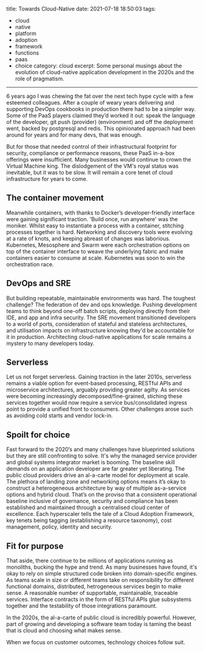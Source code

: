 title: Towards Cloud-Native
date: 2021-07-18 18:50:03
tags:
 - cloud
 - native
 - platform
 - adoption
 - framework
 - functions
 - paas
 - choice
category: cloud
excerpt: Some personal musings about the evolution of cloud-native application development in the 2020s and the role of pragmatism.
---

6 years ago I was chewing the fat over the next tech hype cycle with a few esteemed colleagues. After a couple of weary years delivering and supporting DevOps cookbooks in production there had to be a simpler way. Some of the PaaS players claimed they’d worked it out: speak the language of the developer, git push (provider) (environment) and off the deployment went, backed by postgresql and redis. This opinionated approach had been around for years and for many devs, that was enough.

But for those that needed control of their infrastructural footprint for security, compliance or performance reasons, these PaaS in-a-box offerings were insufficient. Many businesses would continue to crown the Virtual Machine king. The dislodgement of the VM's royal status was inevitable, but it was to be slow. It will remain a core tenet of cloud infrastructure for years to come.

## The container movement

Meanwhile containers, with thanks to Docker’s developer-friendly interface were gaining significant traction. 'Build once, run anywhere' was the moniker. Whilst easy to instantiate a process with a container, stitching processes together is hard. Networking and discovery tools were evolving at a rate of knots, and keeping abreast of changes was laborious. Kubernetes, Mesosphere and Swarm were each orchestration options on top of the container interface to weave the underlying fabric and make containers easier to consume at scale. Kubernetes was soon to win the orchestration race.

## DevOps and SRE

But building repeatable, maintainable environments was hard. The toughest challenge? The federation of dev and ops knowledge. Pushing development teams to think beyond one-off batch scripts, deploying directly from their IDE, and app and infra security. The SRE movement transitioned developers to a world of ports, consideration of stateful and stateless architectures, and utilisation impacts on infrastructure knowing they'd be accountable for it in production. Architecting cloud-native applications for scale remains a mystery to many developers today.

## Serverless

Let us not forget serverless. Gaining traction in the later 2010s, serverless remains a viable option for event-based processing, RESTful APIs and microservice architectures, arguably providing greater agilty. As services were becoming increasingly decomposed/fine-grained, stiching these services together would now require a service bus/consolidated ingress point to provide a unified front to consumers. Other challenges arose such as avoiding cold starts and vendor lock-in.

## Spoilt for choice

Fast forward to the 2020’s and many challenges have blueprinted solutions but they are still confronting to solve. It's why the managed service provider and global systems integrator market is booming. The baseline skill demands on an application developer are far greater yet liberating. The public cloud providers drive an al-a-carte model for deployment at scale. The plethora of landing zone and networking options means it’s okay to construct a heterogeneous architecture by way of multiple as-a-service options and hybrid cloud. That’s on the proviso that a consistent operational baseline inclusive of governance, security and compliance has been established and maintained through a centralised cloud center of excellence. Each hyperscaler tells the tale of a Cloud Adoption Framework, key tenets being tagging (establishing a resource taxonomy), cost management, policy, identity and security.

## Fit for purpose

That aside, there continue to be millions of applications running as monoliths, bucking the hype and trend. As many businesses have found, it's okay to rely on simple structured code broken into domain-specific engines. As teams scale in size or different teams take on responsibility for different functional domains, distributed, hetrogeneous services begin to make sense. A reasonable number of supportable, maintainable, traceable services. Interface contracts in the form of RESTful APIs glue subsystems together and the testability of those integrations paramount.

In the 2020s, the al-a-carte of public cloud is incredibly powerful. However, part of growing and developing a software team today is taming the beast that is cloud and choosing what makes sense.

When we focus on customer outcomes, technology choices follow suit.
